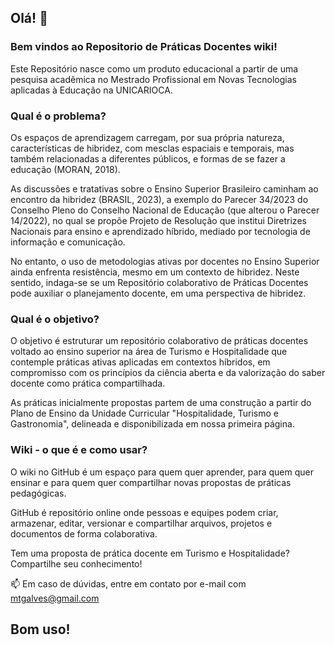 ## Olá! 👋
### Bem vindos ao Repositorio de Práticas Docentes wiki!

Este Repositório nasce como um produto educacional a partir de uma pesquisa acadêmica no Mestrado Profissional em Novas Tecnologias aplicadas à Educação na UNICARIOCA.

### Qual é o problema? 
Os espaços de aprendizagem carregam, por sua própria natureza, características de hibridez, com mesclas espaciais e temporais, mas também relacionadas a diferentes públicos, e formas de se fazer a educação (MORAN, 2018).

As discussões e tratativas sobre o Ensino Superior Brasileiro caminham ao encontro da hibridez (BRASIL, 2023), a exemplo do Parecer 34/2023 do Conselho Pleno do Conselho Nacional de Educação (que alterou o Parecer 14/2022), no qual se propõe Projeto de Resolução que institui Diretrizes Nacionais para ensino e aprendizado híbrido, mediado por tecnologia de informação e comunicação.

No entanto, o uso de metodologias ativas por docentes no Ensino Superior ainda enfrenta resistência, mesmo em um contexto de hibridez. Neste sentido, indaga-se se um Repositório colaborativo de Práticas Docentes pode auxiliar o planejamento docente, em uma perspectiva de hibridez.

### Qual é o objetivo? 
O objetivo é estruturar um repositório colaborativo de práticas docentes voltado ao ensino superior na área de Turismo e Hospitalidade que contemple práticas ativas aplicadas em contextos híbridos, em compromisso com os princípios da ciência aberta e da valorização do saber docente como prática compartilhada.

As práticas inicialmente propostas partem de uma construção a partir do Plano de Ensino da Unidade Curricular "Hospitalidade, Turismo e Gastronomia", delineada e disponibilizada em nossa primeira página.

### Wiki - o que é e como usar?
O wiki no GitHub é um espaço para quem quer aprender, para quem quer ensinar e para quem quer compartilhar novas propostas de práticas pedagógicas.

GitHub é repositório online onde pessoas e equipes podem criar, armazenar, editar, versionar e compartilhar arquivos, projetos e documentos de forma colaborativa.

Tem uma proposta de prática docente em Turismo e Hospitalidade? Compartilhe seu conhecimento!

📫 Em caso de dúvidas, entre em contato por e-mail com mtgalves@gmail.com 


## Bom uso!

<!--
**repositoriodepraticasdocentes/repositoriodepraticasdocentes** is a ✨ _special_ ✨ repository because its `README.md` (this file) appears on your GitHub profile.

Here are some ideas to get you started:

- 🔭 I’m currently working on ...
- 🌱 I’m currently learning ...
- 👯 I’m looking to collaborate on ...
- 🤔 I’m looking for help with ...
- 💬 Ask me about ...
- 📫 How to reach me: ...
- 😄 Pronouns: ...
- ⚡ Fun fact: ...
-->
